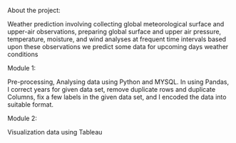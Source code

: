 
  About the project:


Weather prediction involving  collecting global meteorological surface and upper-air observations, preparing global surface and upper air pressure, temperature, moisture, and wind analyses at frequent time intervals based upon these observations we predict some data for upcoming days weather conditions

  Module 1: 

Pre-processing, Analysing data using Python and MYSQL.
In using Pandas, I correct years for given data set, remove duplicate rows and duplicate Columns, fix a few labels in the given data set, and I  encoded the data into suitable format.

Module 2:

Visualization data using Tableau
